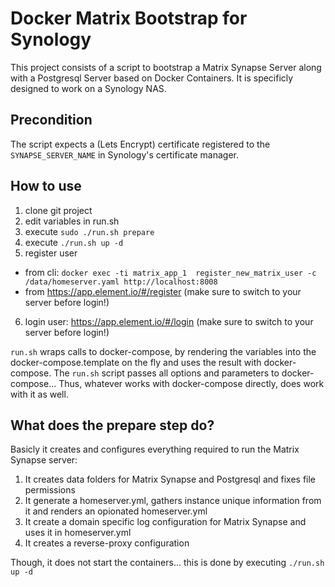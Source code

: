 # Docker Matrix Bootstrap for Synology

This project consists of a script to bootstrap a Matrix Synapse Server along with a Postgresql Server based on Docker Containers.
It is specificly designed to work on a Synology NAS.

## Precondition
The script expects a (Lets Encrypt) certificate registered to the `SYNAPSE_SERVER_NAME` in Synology's certificate manager.

## How to use
1. clone git project
2. edit variables in run.sh
3. execute `sudo ./run.sh prepare`
4. execute `./run.sh up -d`
5. register user
- from cli: `docker exec -ti matrix_app_1  register_new_matrix_user -c /data/homeserver.yaml http://localhost:8008`
- from https://app.element.io/#/register (make sure to switch to your server before login!)
6. login user: https://app.element.io/#/login (make sure to switch to your server before login!)

`run.sh` wraps calls to docker-compose, by rendering the variables into the docker-compose.template on the fly and uses the result with docker-compose. The `run.sh` script passes all options and parameters to docker-compose... Thus, whatever works with docker-compose directly, does work with it as well.

## What does the prepare step do?
Basicly it creates and configures everything required to run the Matrix Synapse server:
1. It creates data folders for Matrix Synapse and Postgresql and fixes file permissions
2. It generate a homeserver.yml, gathers instance unique information from it and renders an opionated homeserver.yml
3. It create a domain specific log configuration for Matrix Synapse and uses it in homeserver.yml
4. It creates a reverse-proxy configuration

Though, it does not start the containers... this is done by executing `./run.sh up -d`
